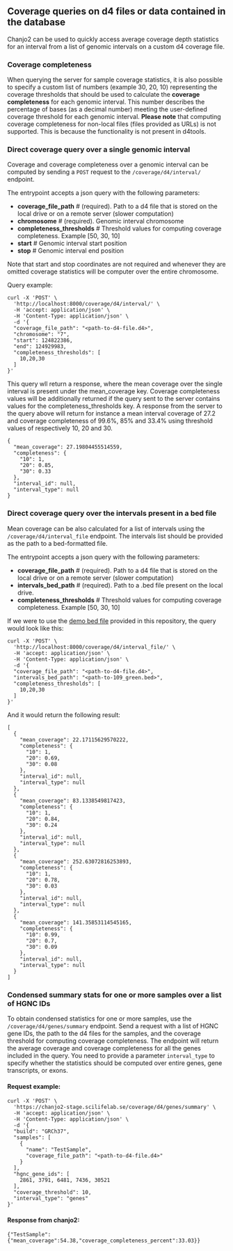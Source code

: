 ## Coverage queries on d4 files or data contained in the database

Chanjo2 can be used to quickly access average coverage depth statistics for an interval from a list of genomic intervals on a custom d4 coverage file.

### Coverage completeness

When querying the server for sample coverage statistics, it is also possible to specify a custom list of numbers (example 30, 20, 10) representing the coverage thresholds that should be used to calculate the <strong>coverage completeness</strong> for each genomic interval. 
This number describes the percentage of bases (as a decimal number) meeting the user-defined coverage threshold for each genomic interval. 
**Please note** that computing coverage completeness for non-local files (files provided as URLs) is not supported. This is because the functionality is not present in d4tools.

### Direct coverage query over a single genomic interval

Coverage and coverage completeness over a genomic interval can be computed by sending a `POST` request to the `/coverage/d4/interval/` endpoint.

The entrypoint accepts a json query with the following parameters:

- <strong>coverage_file_path</strong> # (required). Path to a d4 file that is stored on the local drive or on a remote server (slower computation)
- <strong>chromosome</strong> # (required). Genomic interval chromosome
- <strong>completeness_thresholds</strong> # Threshold values for computing coverage completeness. Example [50, 30, 10]
- <strong>start</strong> # Genomic interval start position 
- <strong>stop</strong> # Genomic interval end position 

Note that start and stop coordinates are not required and whenever they are omitted coverage statistics will be computer over the entire chromosome.

Query example:

``` shell
curl -X 'POST' \
  'http://localhost:8000/coverage/d4/interval/' \
  -H 'accept: application/json' \
  -H 'Content-Type: application/json' \
  -d '{
  "coverage_file_path": "<path-to-d4-file.d4>",
  "chromosome": "7",
  "start": 124822386,
  "end": 124929983,
  "completeness_thresholds": [
    10,20,30
  ]
}'
```

This query wll return a response, where the mean coverage over the single interval is present under the mean_coverage key. 
Coverage completeness values will be additionally returned if the query sent to the server contains values for the completeness_thresholds key. 
A response from the server to the query above will return for instance a mean interval coverage of 27.2 and coverage completeness of 99.6%, 85% and 33.4% using threshold values of respectively 10, 20 and 30.

``` shell
{
  "mean_coverage": 27.19804455514559,
  "completeness": {
    "10": 1,
    "20": 0.85,
    "30": 0.33
  },
  "interval_id": null,
  "interval_type": null
}
```

### Direct coverage query over the intervals present in a bed file

Mean coverage can be also calculated for a list of intervals using the `/coverage/d4/interval_file` endpoint. The intervals list should be provided as the path to a bed-formatted file.

The entrypoint accepts a json query with the following parameters:

- <strong>coverage_file_path</strong> # (required). Path to a d4 file that is stored on the local drive or on a remote server (slower computation)
- <strong>intervals_bed_path</strong> # (required). Path to a .bed file present on the local drive.
- <strong>completeness_thresholds</strong> # Threshold values for computing coverage completeness. Example [50, 30, 10]

If we were to use the [demo bed file](https://github.com/Clinical-Genomics/chanjo2/blob/main/src/chanjo2/demo/109_green.bed) provided in this repository, the query would look like this:


``` shell
curl -X 'POST' \
  'http://localhost:8000/coverage/d4/interval_file/' \
  -H 'accept: application/json' \
  -H 'Content-Type: application/json' \
  -d '{
  "coverage_file_path": "<path-to-d4-file.d4>",
  "intervals_bed_path": "<path-to-109_green.bed>",
  "completeness_thresholds": [
    10,20,30
  ]
}'
```

And it would return the following result:

``` shell
[
  {
    "mean_coverage": 22.17115629570222,
    "completeness": {
      "10": 1,
      "20": 0.69,
      "30": 0.08
    },
    "interval_id": null,
    "interval_type": null
  },
  {
    "mean_coverage": 83.1338549817423,
    "completeness": {
      "10": 1,
      "20": 0.84,
      "30": 0.24
    },
    "interval_id": null,
    "interval_type": null
  },
  {
    "mean_coverage": 252.63072816253893,
    "completeness": {
      "10": 1,
      "20": 0.78,
      "30": 0.03
    },
    "interval_id": null,
    "interval_type": null
  },
  {
    "mean_coverage": 141.35853114545165,
    "completeness": {
      "10": 0.99,
      "20": 0.7,
      "30": 0.09
    },
    "interval_id": null,
    "interval_type": null
  }
]
```

### Condensed summary stats for one or more samples over a list of HGNC IDs

To obtain condensed statistics for one or more samples, use the `/coverage/d4/genes/summary` endpoint. 
Send a request with a list of HGNC gene IDs, the path to the d4 files for the samples, and the coverage threshold for computing coverage completeness. 
The endpoint will return the average coverage and coverage completeness for all the genes included in the query.
You need to provide a parameter `interval_type` to specify whether the statistics should be computed over entire genes, gene transcripts, or exons.

#### Request example:

``` shell
curl -X 'POST' \
  'https://chanjo2-stage.scilifelab.se/coverage/d4/genes/summary' \
  -H 'accept: application/json' \
  -H 'Content-Type: application/json' \
  -d '{
  "build": "GRCh37",
  "samples": [
    {
      "name": "TestSample",
      "coverage_file_path": "<path-to-d4-file.d4>"
    }
  ],
  "hgnc_gene_ids": [
    2861, 3791, 6481, 7436, 30521
  ],
  "coverage_threshold": 10,
  "interval_type": "genes"
}'
```

#### Response from chanjo2:

``` shell
{"TestSample":{"mean_coverage":54.38,"coverage_completeness_percent":33.03}}
```



